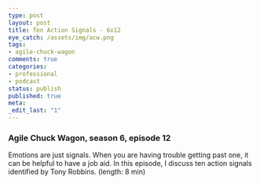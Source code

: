 ```yaml
---
type: post
layout: post
title: Ten Action Signals - 6x12
eye_catch: /assets/img/acw.png
tags:
- agile-chuck-wagon
comments: true
categories:
- professional
- podcast
status: publish
published: true
meta:
_edit_last: "1"
---
```


### Agile Chuck Wagon, season 6, episode 12

Emotions are just signals. When you are having trouble getting past one, it can be helpful to have a job aid. In this episode, I discuss ten action signals identified by Tony Robbins. (length: 8 min)
